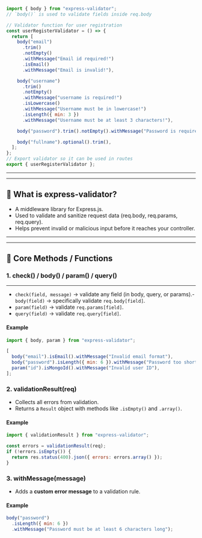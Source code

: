 ```js
import { body } from "express-validator";
// `body()` is used to validate fields inside req.body

// Validator function for user registration
const userRegisterValidator = () => {
  return [
    body("email")
      .trim()
      .notEmpty()
      .withMessage("Email id required!")
      .isEmail()
      .withMessage("Email is invalid!"),

    body("username")
      .trim()
      .notEmpty()
      .withMessage("username is required!")
      .isLowercase()
      .withMessage("Username must be in lowercase!")
      .isLength({ min: 3 })
      .withMessage("Username must be at least 3 characters!"),

    body("password").trim().notEmpty().withMessage("Password is required!"),

    body("fullname").optional().trim(),
  ];
};
// Export validator so it can be used in routes
export { userRegisterValidator };
```

---

---

## 🔹 What is express-validator?

- A middleware library for Express.js.
- Used to validate and sanitize request data (req.body, req.params, req.query).
- Helps prevent invalid or malicious input before it reaches your controller.

---

---

## 🔹 Core Methods / Functions

### 1. check() / body() / param() / query()

---

- `check(field, message)` → validate any field (in body, query, or params).- `body(field)` → specifically validate `req.body[field]`.
- `param(field)` → validate `req.params[field]`.
- `query(field)` → validate `req.query[field]`.

#### Example

```js
import { body, param } from "express-validator";

[
  body("email").isEmail().withMessage("Invalid email format"),
  body("password").isLength({ min: 6 }).withMessage("Password too short"),
  param("id").isMongoId().withMessage("Invalid user ID"),
];
```

### 2. validationResult(req)

- Collects all errors from validation.
- Returns a `Result` object with methods like `.isEmpty()` and `.array()`.

#### Example

```js
import { validationResult } from "express-validator";

const errors = validationResult(req);
if (!errors.isEmpty()) {
  return res.status(400).json({ errors: errors.array() });
}
```

### 3. withMessage(message)

- Adds a **custom error message** to a validation rule.

#### Example

```js
body("password")
  .isLength({ min: 6 })
  .withMessage("Password must be at least 6 characters long");
```
